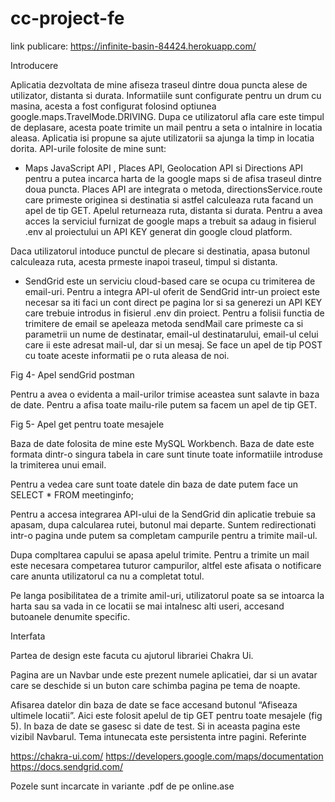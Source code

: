 # cc-project-fe

link publicare:  https://infinite-basin-84424.herokuapp.com/

Introducere

Aplicatia dezvoltata de mine afiseza traseul dintre doua puncta alese de utilizator, distanta si durata. Informatiile sunt configurate pentru un drum cu masina, acesta a fost configurat folosind optiunea google.maps.TravelMode.DRIVING. Dupa ce utilizatorul afla care este timpul de deplasare, acesta poate trimite un mail pentru a seta o intalnire in locatia aleasa. Aplicatia isi propune sa ajute utilizatorii sa ajunga la timp in locatia dorita.
	API-urile folosite de mine sunt:
-	Maps JavaScript API , Places API, Geolocation API si Directions API pentru a putea incarca harta de la google maps si de afisa traseul dintre doua puncta. Places API are integrata o metoda, directionsService.route care primeste originea si destinatia si astfel calculeaza ruta facand un apel de tip GET. Apelul returneaza ruta, distanta si durata. Pentru a avea acces la serviciul furnizat de google maps a trebuit sa adaug in fisierul .env al proiectului un API KEY generat din google cloud platform.

Daca utilizatorul intoduce punctul de plecare si destinatia, apasa butonul calculeaza ruta, acesta prmeste inapoi traseul, timpul si distanta.

-	SendGrid este un serviciu cloud-based care se ocupa cu trimiterea de email-uri. Pentru a integra API-ul oferit de SendGrid intr-un proiect este necesar sa iti faci un cont direct pe pagina lor si sa generezi un API KEY care trebuie introdus in fisierul .env din proiect. Pentru a folisii functia de trimitere de email se apeleaza metoda sendMail care primeste ca si parametrii un nume de destinatar, email-ul destinatarului, email-ul celui care ii este adresat mail-ul, dar si un mesaj. Se face un apel de tip POST cu toate aceste informatii pe o ruta aleasa de noi.

 
Fig 4- Apel sendGrid postman

Pentru a avea o evidenta a mail-urilor trimise aceastea sunt salavte in baza de date. Pentru a afisa toate mailu-rile putem sa facem un apel de tip GET.

 
Fig 5- Apel get pentru toate mesajele

Baza de date folosita de mine este MySQL Workbench. Baza de date este formata dintr-o singura tabela in care sunt tinute toate informatiile introduse la trimiterea unui email.

Pentru a vedea care sunt toate datele din baza de date putem face un SELECT * FROM meetinginfo;

Pentru a accesa integrarea API-ului de la SendGrid din aplicatie trebuie sa apasam, dupa calcularea rutei, butonul mai departe. 
Suntem redirectionati intr-o pagina unde putem sa completam campurile pentru a trimite  mail-ul.

Dupa compltarea capului se apasa apelul trimite. Pentru a trimite un mail este necesara competarea tuturor campurilor, altfel este afisata o notificare care anunta utilizatorul ca nu a completat totul.

Pe langa posibilitatea de a trimite amil-uri, utilizatorul poate sa se intoarca la harta sau sa vada in ce locatii se mai intalnesc alti useri, accesand butoanele denumite specific. 

Interfata

Partea de design este facuta cu ajutorul librariei Chakra Ui.

Pagina are un Navbar unde este prezent numele aplicatiei, dar si un avatar care se deschide si un buton care schimba pagina pe tema de noapte.

Afisarea datelor din baza de date se face accesand butonul “Afiseaza ultimele locatii”. Aici este folosit apelul de tip GET pentru toate mesajele (fig 5). In baza de date se gasesc si date de test. Si in aceasta pagina este vizibil Navbarul. Tema intunecata este persistenta intre pagini.
Referinte

https://chakra-ui.com/
https://developers.google.com/maps/documentation
https://docs.sendgrid.com/

Pozele sunt incarcate in variante .pdf de pe online.ase

